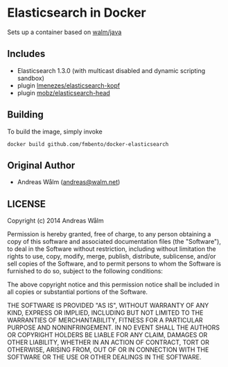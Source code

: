 # Elasticsearch in Docker

Sets up a container based on [walm/java](https://github.com/walm/docker-java)

## Includes

  * Elasticsearch 1.3.0 (with multicast disabled and dynamic scripting sandbox)
  * plugin [lmenezes/elasticsearch-kopf](https://github.com/lmenezes/elasticsearch-kopf)
  * plugin [mobz/elasticsearch-head](https://github.com/mobz/elasticsearch-head)

## Building

To build the image, simply invoke

    docker build github.com/fmbento/docker-elasticsearch

## Original Author

  * Andreas Wålm (<andreas@walm.net>)
  
## LICENSE

Copyright (c) 2014 Andreas Wålm

Permission is hereby granted, free of charge, to any person obtaining a copy
of this software and associated documentation files (the "Software"), to deal
in the Software without restriction, including without limitation the rights
to use, copy, modify, merge, publish, distribute, sublicense, and/or sell
copies of the Software, and to permit persons to whom the Software is
furnished to do so, subject to the following conditions:

The above copyright notice and this permission notice shall be included in
all copies or substantial portions of the Software.

THE SOFTWARE IS PROVIDED "AS IS", WITHOUT WARRANTY OF ANY KIND, EXPRESS OR
IMPLIED, INCLUDING BUT NOT LIMITED TO THE WARRANTIES OF MERCHANTABILITY,
FITNESS FOR A PARTICULAR PURPOSE AND NONINFRINGEMENT. IN NO EVENT SHALL THE
AUTHORS OR COPYRIGHT HOLDERS BE LIABLE FOR ANY CLAIM, DAMAGES OR OTHER
LIABILITY, WHETHER IN AN ACTION OF CONTRACT, TORT OR OTHERWISE, ARISING FROM,
OUT OF OR IN CONNECTION WITH THE SOFTWARE OR THE USE OR OTHER DEALINGS IN
THE SOFTWARE.
